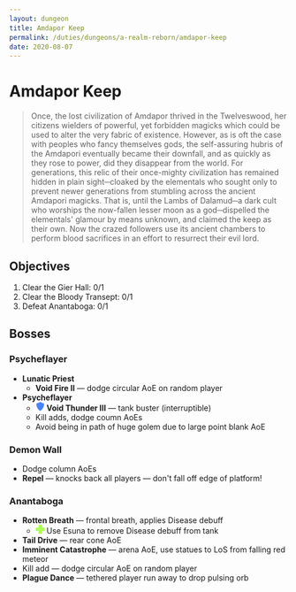 ```yaml
---
layout: dungeon
title: Amdapor Keep
permalink: /duties/dungeons/a-realm-reborn/amdapor-keep
date: 2020-08-07
---
```


# Amdapor Keep

> Once, the lost civilization of Amdapor thrived in the Twelveswood, her citizens wielders of powerful, yet forbidden magicks which could be used to alter the very fabric of existence. However, as is oft the case with peoples who fancy themselves gods, the self-assuring hubris of the Amdapori eventually became their downfall, and as quickly as they rose to power, did they disappear from the world. For generations, this relic of their once-mighty civilization has remained hidden in plain sight─cloaked by the elementals who sought only to prevent newer generations from stumbling across the ancient Amdapori magicks. That is, until the Lambs of Dalamud─a dark cult who worships the now-fallen lesser moon as a god─dispelled the elementals' glamour by means unknown, and claimed the keep as their own. Now the crazed followers use its ancient chambers to perform blood sacrifices in an effort to resurrect their evil lord.

## Objectives

1.  Clear the Gier Hall: 0/1
2.  Clear the Bloody Transept: 0/1
3.  Defeat Anantaboga: 0/1

## Bosses

### Psycheflayer

- **Lunatic Priest**
  - **Void Fire II** — dodge circular AoE on random player
- **Psycheflayer**
  - ![](/assets/icons/role-tank.png) **Void Thunder III** — tank buster (interruptible)
  - Kill adds, dodge coumn AoEs
  - Avoid being in path of huge golem due to large point blank AoE

### Demon Wall

- Dodge column AoEs
- **Repel** — knocks back all players — don't fall off edge of platform!

### Anantaboga

- **Rotten Breath** — frontal breath, applies Disease debuff
  - ![](/assets/icons/role-healer.png) Use Esuna to remove Disease debuff from tank
- **Tail Drive** — rear cone AoE
- **Imminent Catastrophe** — arena AoE, use statues to LoS from falling red meteor
- Kill add — dodge circular AoE on random player
- **Plague Dance** — tethered player run away to drop pulsing orb
